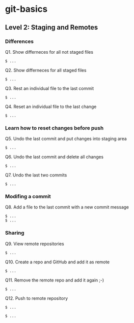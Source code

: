 # git-basics

## Level 2: Staging and Remotes

### Differences

Q1. Show differneces for all not staged files

`$ ...`  

Q2. Show differneces for all staged files

`$ ...`  

Q3. Rest an individual file to the last commit

`$ ...`  

Q4. Reset an individual file to the last change

`$ ...`  
 
### Learn how to reset changes before push

Q5. Undo the last commit and put changes into staging area

`$ ...`

Q6. Undo the last commit and delete all changes

`$ ...`  

Q7. Undo the last two commits

`$ ...`  

### Modifing a commit

Q8. Add a file to the last commit with a new commit message

`$ ...`  
`$ ...`

### Sharing

Q9. View remote repositories

`$ ...` 

Q10. Create a repo and GitHub and add it as remote

`$ ...`

Q11. Remove the remote repo and add it again ;-)

`$ ...` 

Q12. Push to remote repository

`$ ...` 

`$ ...` 

